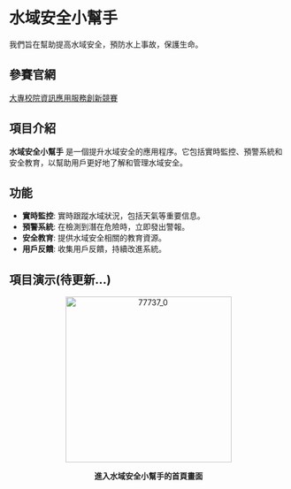 # 水域安全小幫手

我們旨在幫助提高水域安全，預防水上事故，保護生命。

## 參賽官網

[大專校院資訊應用服務創新競賽](https://innoserve.tca.org.tw/)

## 項目介紹

**水域安全小幫手** 是一個提升水域安全的應用程序。它包括實時監控、預警系統和安全教育，以幫助用戶更好地了解和管理水域安全。

## 功能

- **實時監控**: 實時跟蹤水域狀況，包括天氣等重要信息。
- **預警系統**: 在檢測到潛在危險時，立即發出警報。
- **安全教育**: 提供水域安全相關的教育資源。
- **用戶反饋**: 收集用戶反饋，持續改進系統。

## 項目演示(待更新...)

<div align="center">
    <img src="https://github.com/user-attachments/assets/783bf205-eb13-408b-97af-59a78e8b75dd" alt="77737_0" width="300"/>
    <p><strong>進入水域安全小幫手的首頁畫面</strong></p>
</div>




